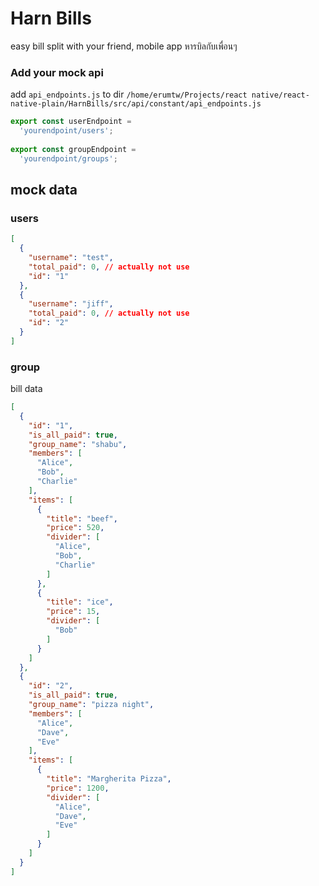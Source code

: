 # Harn Bills

easy bill split with your friend, mobile app 
หารบิลกับเพื่อนๆ 

### Add your mock api
add `api_endpoints.js` to dir `/home/erumtw/Projects/react native/react-native-plain/HarnBills/src/api/constant/api_endpoints.js`

```js
export const userEndpoint =
  'yourendpoint/users';
  
export const groupEndpoint =
  'yourendpoint/groups';
```

## mock data 
### users
```json
[
  {
    "username": "test",
    "total_paid": 0, // actually not use
    "id": "1"
  },
  {
    "username": "jiff",
    "total_paid": 0, // actually not use
    "id": "2"
  }
]
```
### group
bill data
```json
[
  {
    "id": "1",
    "is_all_paid": true,
    "group_name": "shabu",
    "members": [
      "Alice",
      "Bob",
      "Charlie"
    ],
    "items": [
      {
        "title": "beef",
        "price": 520,
        "divider": [
          "Alice",
          "Bob",
          "Charlie"
        ]
      },
      {
        "title": "ice",
        "price": 15,
        "divider": [
          "Bob"
        ]
      }
    ]
  },
  {
    "id": "2",
    "is_all_paid": true,
    "group_name": "pizza night",
    "members": [
      "Alice",
      "Dave",
      "Eve"
    ],
    "items": [
      {
        "title": "Margherita Pizza",
        "price": 1200,
        "divider": [
          "Alice",
          "Dave",
          "Eve"
        ]
      }
    ]
  }
]
```

